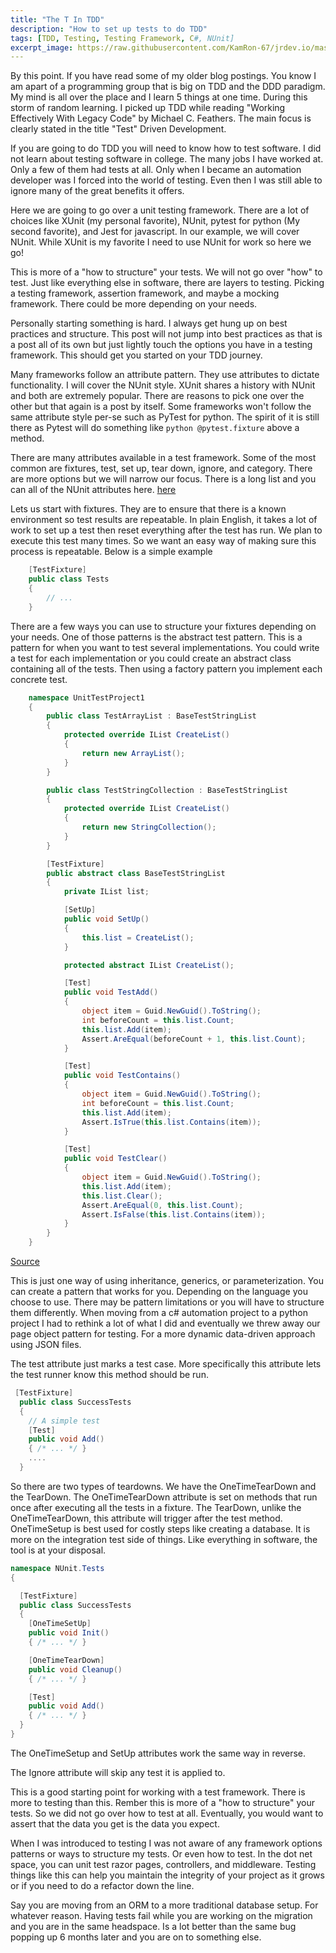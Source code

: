 ```yaml
---
title: "The T In TDD"
description: "How to set up tests to do TDD"
tags: [TDD, Testing, Testing Framework, C#, NUnit]
excerpt_image: https://raw.githubusercontent.com/KamRon-67/jrdev.io/master/assets/img/flower3.jpeg
---
```


By this point. If you have read some of my older blog postings. You know I am apart of a programming group that is big on TDD and the DDD paradigm.  My mind is all over the place and I learn 5 things at one time. During this storm of random learning. I picked up TDD while reading "Working Effectively With Legacy Code" by Michael C. Feathers.
The main focus is clearly stated in the title "Test" Driven Development.

If you are going to do TDD you will need to know how to test software. I did not learn about testing software in college. The many jobs I have worked at. Only a few of them had tests at all. Only when I became an automation developer was I forced into the world of testing. Even then I was still able to ignore many of the great benefits it offers. 

 Here we are going to go over a unit testing framework. There are a lot of choices like XUnit (my personal favorite), NUnit, pytest for python (My second favorite), and Jest for javascript. In our example, we will cover NUnit. While XUnit is my favorite I need to use NUnit for work so here we go!

This is more of a "how to structure" your tests. We will not go over "how" to test. Just like everything else in software, there are layers to testing. Picking a testing framework, assertion framework, and maybe a mocking framework. There could be more depending on your needs. 

Personally starting something is hard. I always get hung up on best practices and structure. This post will not jump into best practices as that is a post all of its own but just lightly touch the options you have in a testing framework. This should get you started on your TDD journey.

Many frameworks follow an attribute pattern. They use attributes to dictate functionality. I will cover the NUnit style. XUnit shares a history with NUnit and both are extremely popular. There are reasons to pick one over the other but that again is a post by itself. Some frameworks won't follow the same attribute style per-se such as PyTest for python.  The spirit of it is still there as Pytest will do something like ```python @pytest.fixture``` above a method.

There are many attributes available in a test framework. Some of the most common are fixtures, test, set up, tear down, ignore, and category. There are more options but we will narrow our focus. There is a long list and you can all of the NUnit attributes here. [here](https://docs.nunit.org/articles/nunit/writing-tests/attributes.html)

Lets us start with fixtures. They are to ensure that there is a known environment so test results are repeatable. In plain English, it takes a lot of work to set up a test then reset everything after the test has run. We plan to execute this test many times. So we want an easy way of making sure this process is repeatable. Below is a simple example

```csharp
    [TestFixture]
    public class Tests
    {
        // ...
    }
```

There are a few ways you can use to structure your fixtures depending on your needs. One of those patterns is the abstract test pattern. This is a pattern for when you want to test several implementations. You could write a test for each implementation or you could create an abstract class containing all of the tests. Then using a factory pattern you implement each concrete test.

```csharp
    namespace UnitTestProject1
    {
        public class TestArrayList : BaseTestStringList
        {
            protected override IList CreateList()
            {
                return new ArrayList();
            }
        }

        public class TestStringCollection : BaseTestStringList
        {
            protected override IList CreateList()
            {
                return new StringCollection();
            }
        }

        [TestFixture]
        public abstract class BaseTestStringList
        {
            private IList list;

            [SetUp]
            public void SetUp()
            {
                this.list = CreateList();
            }

            protected abstract IList CreateList();

            [Test]
            public void TestAdd()
            {
                object item = Guid.NewGuid().ToString();
                int beforeCount = this.list.Count;
                this.list.Add(item);
                Assert.AreEqual(beforeCount + 1, this.list.Count);
            }

            [Test]
            public void TestContains()
            {
                object item = Guid.NewGuid().ToString();
                int beforeCount = this.list.Count;
                this.list.Add(item);
                Assert.IsTrue(this.list.Contains(item));
            }

            [Test]
            public void TestClear()
            {
                object item = Guid.NewGuid().ToString();
                this.list.Add(item);
                this.list.Clear();
                Assert.AreEqual(0, this.list.Count);
                Assert.IsFalse(this.list.Contains(item));
            }
        }
    }
```
[Source](https://weblogs.asp.net/nunitaddin/134151)


This is just one way of using inheritance, generics, or parameterization. You can create a pattern that works for you. Depending on the language you choose to use. There may be pattern limitations or you will have to structure them differently. When moving from a c# automation project to a python project I had to rethink a lot of what I did and eventually we threw away our page object pattern for testing. For a more dynamic data-driven approach using JSON files.

The test attribute just marks a test case. More specifically this attribute lets the test runner know this method should be run.

```csharp
 [TestFixture]
  public class SuccessTests
  {
    // A simple test
    [Test]
    public void Add()
    { /* ... */ }
    ....
  }
```

So there are two types of teardowns. We have the OneTimeTearDown and the TearDown. The OneTimeTearDown attribute is set on methods that run once after executing all the tests in a fixture. The TearDown, unlike the OneTimeTearDown, this attribute will trigger after the test method. OneTimeSetup is best used for costly steps like creating a database. It is more on the integration test side of things. Like everything in software, the tool is at your disposal.

```csharp
namespace NUnit.Tests
{

  [TestFixture]
  public class SuccessTests
  {
    [OneTimeSetUp]
    public void Init()
    { /* ... */ }

    [OneTimeTearDown]
    public void Cleanup()
    { /* ... */ }

    [Test]
    public void Add()
    { /* ... */ }
  }
}
```

The OneTimeSetup and SetUp attributes work the same way in reverse.

The Ignore attribute will skip any test it is applied to.

This is a good starting point for working with a test framework. There is more to testing than this. Rember this is more of a "how to structure" your tests. So we did not go over how to test at all. Eventually, you would want to assert that the data you get is the data you expect.

When I was introduced to testing I was not aware of any framework options patterns or ways to structure my tests. Or even how to test. 
In the dot net space, you can unit test razor pages, controllers, and middleware. Testing things like this can help you maintain the integrity of your project as it grows or if you need to do a refactor down the line. 

Say you are moving from an ORM to a more traditional database setup. For whatever reason. Having tests fail while you are working on the migration and you are in the same headspace. Is a lot better than the same bug popping up 6 months later and you are on to something else. 